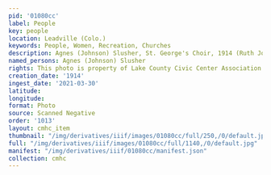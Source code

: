 ```yaml
---
pid: '01080cc'
label: People
key: people
location: Leadville (Colo.)
keywords: People, Women, Recreation, Churches
description: Agnes (Johnson) Slusher, St. George's Choir, 1914 (Ruth Johnson collection)
named_persons: Agnes (Johnson) Slusher
rights: This photo is property of Lake County Civic Center Association.
creation_date: '1914'
ingest_date: '2021-03-30'
latitude: 
longitude: 
format: Photo
source: Scanned Negative
order: '1013'
layout: cmhc_item
thumbnail: "/img/derivatives/iiif/images/01080cc/full/250,/0/default.jpg"
full: "/img/derivatives/iiif/images/01080cc/full/1140,/0/default.jpg"
manifest: "/img/derivatives/iiif/01080cc/manifest.json"
collection: cmhc
---
```

